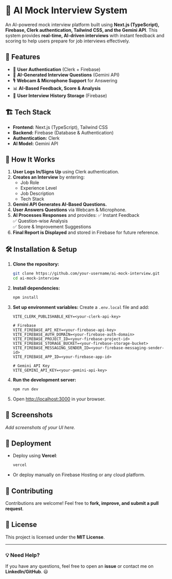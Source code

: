 # 🚀 AI Mock Interview System

An AI-powered mock interview platform built using **Next.js (TypeScript), Firebase, Clerk authentication, Tailwind CSS, and the Gemini API**. This system provides **real-time, AI-driven interviews** with instant feedback and scoring to help users prepare for job interviews effectively.

## 🎯 Features
- 🔑 **User Authentication** (Clerk + Firebase)
- 📄 **AI-Generated Interview Questions** (Gemini API)
- 🎙️ **Webcam & Microphone Support** for Answering
- 📊 **AI-Based Feedback, Score & Analysis**
- 📁 **User Interview History Storage** (Firebase)

## 🏗️ Tech Stack
- **Frontend:** Next.js (TypeScript), Tailwind CSS
- **Backend:** Firebase (Database & Authentication)
- **Authentication:** Clerk
- **AI Model:** Gemini API

## 📌 How It Works
1. **User Logs In/Signs Up** using Clerk authentication.
2. **Creates an Interview** by entering:
   - Job Role
   - Experience Level
   - Job Description
   - Tech Stack
3. **Gemini API Generates AI-Based Questions.**
4. **User Answers Questions** via Webcam & Microphone.
5. **AI Processes Responses** and provides:
   ✅ Instant Feedback  
   ✅ Question-wise Analysis  
   ✅ Score & Improvement Suggestions  
6. **Final Report is Displayed** and stored in Firebase for future reference.

## 🛠️ Installation & Setup
1. **Clone the repository:**
   ```bash
   git clone https://github.com/your-username/ai-mock-interview.git
   cd ai-mock-interview
   ```
2. **Install dependencies:**
   ```bash
   npm install
   ```
3. **Set up environment variables:** Create a `.env.local` file and add:
   ```env
   VITE_CLERK_PUBLISHABLE_KEY=<your-clerk-api-key>

   # Firebase
   VITE_FIREBASE_API_KEY=<your-firebase-api-key>
   VITE_FIREBASE_AUTH_DOMAIN=<your-firebase-auth-domain>
   VITE_FIREBASE_PROJECT_ID=<your-firebase-project-id>
   VITE_FIREBASE_STORAGE_BUCKET=<your-firebase-storage-bucket>
   VITE_FIREBASE_MESSAGING_SENDER_ID=<your-firebase-messaging-sender-id>
   VITE_FIREBASE_APP_ID=<your-firebase-app-id>

   # Gemini API Key
   VITE_GEMINI_API_KEY=<your-gemini-api-key>
   ```
4. **Run the development server:**
   ```bash
   npm run dev
   ```
5. Open [http://localhost:3000](http://localhost:3000) in your browser.

## 📸 Screenshots
_Add screenshots of your UI here._

## 🚀 Deployment
- Deploy using **Vercel**:
  ```bash
  vercel
  ```
- Or deploy manually on Firebase Hosting or any cloud platform.

## 🤝 Contributing
Contributions are welcome! Feel free to **fork, improve, and submit a pull request**.

## 📜 License
This project is licensed under the **MIT License**.

---
### 💡 Need Help?
If you have any questions, feel free to open an **issue** or contact me on **LinkedIn/GitHub**. 😃
